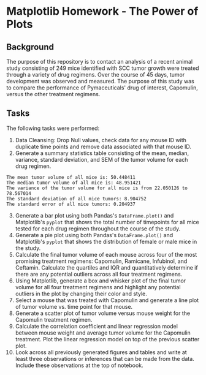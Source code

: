# Matplotlib Homework - The Power of Plots

## Background

The purpose of this repository is to contact an analysis of a recent animal study consisting of 249 mice identified with SCC tumor growth were treated through a variety of drug regimens. Over the course of 45 days, tumor development was observed and measured. The purpose of this study was to compare the performance of Pymaceuticals' drug of interest, Capomulin, versus the other treatment regimens.

## Tasks

The following tasks were performed:

  1. Data Cleansing:  Drop Null values, check data for any mouse ID with duplicate time points and remove data associated with that mouse ID.
  2. Generate a summary statistics table consisting of the mean, median, variance, standard deviation, and SEM of the tumor volume for each drug regimen.

    The mean tumor volume of all mice is: 50.448411
    The median tumor volume of all mice is: 48.951421
    The variance of the tumor volume for all mice is from 22.050126 to 78.567014
    The standard deviation of all mice tumors: 8.904752
    The standard error of all mice tumors: 0.204937

  3. Generate a bar plot using both Pandas's `DataFrame.plot()` and Matplotlib's `pyplot` that shows the total number of timepoints for all mice tested for each drug regimen throughout the course of the study.
  4. Generate a pie plot using both Pandas's `DataFrame.plot()` and Matplotlib's `pyplot` that shows the distribution of female or male mice in the study.
  5. Calculate the final tumor volume of each mouse across four of the most promising treatment regimens: Capomulin, Ramicane, Infubinol, and Ceftamin. Calculate the quartiles and IQR and quantitatively determine if there are any potential outliers across all four treatment regimens.
  6. Using Matplotlib, generate a box and whisker plot of the final tumor volume for all four treatment regimens and highlight any potential outliers in the plot by changing their color and style.
  7. Select a mouse that was treated with Capomulin and generate a line plot of tumor volume vs. time point for that mouse.
  8. Generate a scatter plot of tumor volume versus mouse weight for the Capomulin treatment regimen.
  9. Calculate the correlation coefficient and linear regression model between mouse weight and average tumor volume for the Capomulin treatment. Plot the linear regression model on top of the previous scatter plot.
  10. Look across all previously generated figures and tables and write at least three observations or inferences that can be made from the data. Include these observations at the top of notebook.